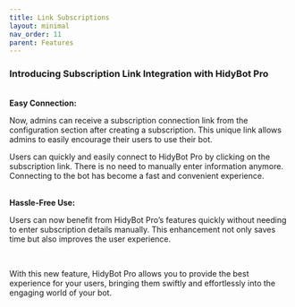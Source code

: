 ```yaml
---
title: Link Subscriptions
layout: minimal
nav_order: 11
parent: Features
---
```


<head>
    <meta charset="utf-8">
    <link rel="stylesheet" href="https://b3h1z.github.io/HidyBot-Docs/assets/css/en-style.css">
</head>
<div>
<h3>Introducing Subscription Link Integration with HidyBot Pro</h3>
<br>
<b>Easy Connection:</b>
<p>Now, admins can receive a subscription connection link from the configuration section after creating a subscription. This unique link allows admins to easily encourage their users to use their bot.</p>
<p>Users can quickly and easily connect to HidyBot Pro by clicking on the subscription link. There is no need to manually enter information anymore. Connecting to the bot has become a fast and convenient experience.</p>
<br>
<b>Hassle-Free Use:</b>
<p>Users can now benefit from HidyBot Pro’s features quickly without needing to enter subscription details manually. This enhancement not only saves time but also improves the user experience.</p>
<br>
<p>With this new feature, HidyBot Pro allows you to provide the best experience for your users, bringing them swiftly and effortlessly into the engaging world of your bot.</p>
</div>